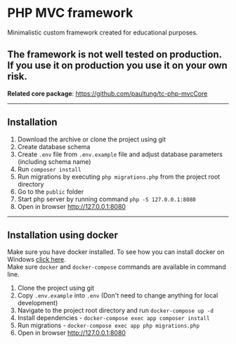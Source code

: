# PHP MVC framework

Minimalistic custom framework created for educational purposes.

## The framework is not well tested on production. If you use it on production you use it on your own risk.

**Related core package**: https://github.com/paultung/tc-php-mvcCore

---

## Installation

1. Download the archive or clone the project using git
2. Create database schema
3. Create `.env` file from `.env.example` file and adjust database parameters (including schema name)
4. Run `composer install`
5. Run migrations by executing `php migrations.php` from the project root directory
6. Go to the `public` folder
7. Start php server by running command `php -S 127.0.0.1:8080`
8. Open in browser http://127.0.0.1:8080

---

## Installation using docker

Make sure you have docker installed. To see how you can install docker on Windows [click here](https://youtu.be/2ezNqqaSjq8). <br>
Make sure `docker` and `docker-compose` commands are available in command line.

1. Clone the project using git
1. Copy `.env.example` into `.env` (Don't need to change anything for local development)
1. Navigate to the project root directory and run `docker-compose up -d`
1. Install dependencies - `docker-compose exec app composer install`
1. Run migrations - `docker-compose exec app php migrations.php`
1. Open in browser http://127.0.0.1:8080
